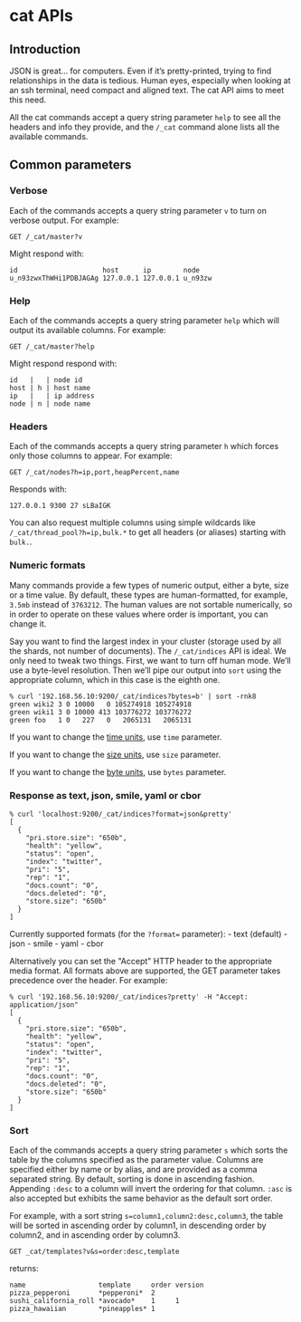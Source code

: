 # cat APIs

## Introduction

JSON is great… for computers. Even if it’s pretty-printed, trying to find relationships in the data is tedious. Human eyes, especially when looking at an ssh terminal, need compact and aligned text. The cat API aims to meet this need.

All the cat commands accept a query string parameter `help` to see all the headers and info they provide, and the `/_cat` command alone lists all the available commands.

## Common parameters

### Verbose

Each of the commands accepts a query string parameter `v` to turn on verbose output. For example:
    
    
    GET /_cat/master?v

Might respond with:
    
    
    id                     host      ip        node
    u_n93zwxThWHi1PDBJAGAg 127.0.0.1 127.0.0.1 u_n93zw

### Help

Each of the commands accepts a query string parameter `help` which will output its available columns. For example:
    
    
    GET /_cat/master?help

Might respond respond with:
    
    
    id   |   | node id
    host | h | host name
    ip   |   | ip address
    node | n | node name

### Headers

Each of the commands accepts a query string parameter `h` which forces only those columns to appear. For example:
    
    
    GET /_cat/nodes?h=ip,port,heapPercent,name

Responds with:
    
    
    127.0.0.1 9300 27 sLBaIGK

You can also request multiple columns using simple wildcards like `/_cat/thread_pool?h=ip,bulk.*` to get all headers (or aliases) starting with `bulk.`.

### Numeric formats

Many commands provide a few types of numeric output, either a byte, size or a time value. By default, these types are human-formatted, for example, `3.5mb` instead of `3763212`. The human values are not sortable numerically, so in order to operate on these values where order is important, you can change it.

Say you want to find the largest index in your cluster (storage used by all the shards, not number of documents). The `/_cat/indices` API is ideal. We only need to tweak two things. First, we want to turn off human mode. We’ll use a byte-level resolution. Then we’ll pipe our output into `sort` using the appropriate column, which in this case is the eighth one.
    
    
    % curl '192.168.56.10:9200/_cat/indices?bytes=b' | sort -rnk8
    green wiki2 3 0 10000   0 105274918 105274918
    green wiki1 3 0 10000 413 103776272 103776272
    green foo   1 0   227   0   2065131   2065131

If you want to change the [time units](common-options.html#time-units "Time unitsedit"), use `time` parameter.

If you want to change the [size units](common-options.html#size-units "Unit-less quantitiesedit"), use `size` parameter.

If you want to change the [byte units](common-options.html#byte-units "Byte size unitsedit"), use `bytes` parameter.

### Response as text, json, smile, yaml or cbor
    
    
    % curl 'localhost:9200/_cat/indices?format=json&pretty'
    [
      {
        "pri.store.size": "650b",
        "health": "yellow",
        "status": "open",
        "index": "twitter",
        "pri": "5",
        "rep": "1",
        "docs.count": "0",
        "docs.deleted": "0",
        "store.size": "650b"
      }
    ]

Currently supported formats (for the `?format=` parameter): \- text (default) \- json \- smile \- yaml \- cbor

Alternatively you can set the "Accept" HTTP header to the appropriate media format. All formats above are supported, the GET parameter takes precedence over the header. For example:
    
    
    % curl '192.168.56.10:9200/_cat/indices?pretty' -H "Accept: application/json"
    [
      {
        "pri.store.size": "650b",
        "health": "yellow",
        "status": "open",
        "index": "twitter",
        "pri": "5",
        "rep": "1",
        "docs.count": "0",
        "docs.deleted": "0",
        "store.size": "650b"
      }
    ]

### Sort

Each of the commands accepts a query string parameter `s` which sorts the table by the columns specified as the parameter value. Columns are specified either by name or by alias, and are provided as a comma separated string. By default, sorting is done in ascending fashion. Appending `:desc` to a column will invert the ordering for that column. `:asc` is also accepted but exhibits the same behavior as the default sort order.

For example, with a sort string `s=column1,column2:desc,column3`, the table will be sorted in ascending order by column1, in descending order by column2, and in ascending order by column3.
    
    
    GET _cat/templates?v&s=order:desc,template

returns:
    
    
    name                  template     order version
    pizza_pepperoni       *pepperoni*  2
    sushi_california_roll *avocado*    1     1
    pizza_hawaiian        *pineapples* 1
